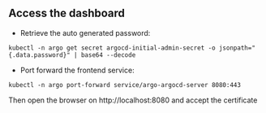 ## Access the dashboard

- Retrieve the auto generated password:

```
kubectl -n argo get secret argocd-initial-admin-secret -o jsonpath="{.data.password}" | base64 --decode
```

- Port forward the frontend service:

```
kubectl -n argo port-forward service/argo-argocd-server 8080:443
```

Then open the browser on http://localhost:8080 and accept the certificate